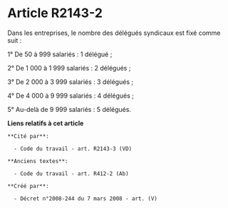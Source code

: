 # Article R2143-2

Dans les entreprises, le nombre des délégués syndicaux est fixé comme suit :

1° De 50 à 999 salariés : 1 délégué ;

2° De 1 000 à 1 999 salariés : 2 délégués ;

3° De 2 000 à 3 999 salariés : 3 délégués ;

4° De 4 000 à 9 999 salariés : 4 délégués ;

5° Au-delà de 9 999 salariés : 5 délégués.

**Liens relatifs à cet article**

	**Cité par**:

	  - Code du travail - art. R2143-3 (VD)

	**Anciens textes**:

	  - Code du travail - art. R412-2 (Ab)

	**Créé par**:

	  - Décret n°2008-244 du 7 mars 2008 - art. (V)
